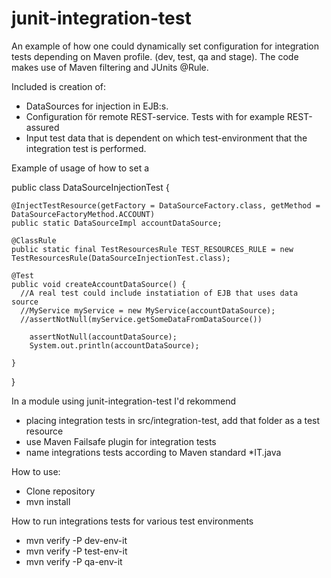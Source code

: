 # junit-integration-test
An example of how one could dynamically set configuration for integration tests depending on Maven profile.
(dev, test, qa and stage). The code makes use of Maven filtering and JUnits @Rule.

Included is creation of:
- DataSources for injection in EJB:s.
- Configuration för remote REST-service. Tests with for example REST-assured
- Input test data that is dependent on which test-environment that the integration test is performed.

Example of usage of how to set a 

public class DataSourceInjectionTest {

	@InjectTestResource(getFactory = DataSourceFactory.class, getMethod = DataSourceFactoryMethod.ACCOUNT)
	public static DataSourceImpl accountDataSource;

	@ClassRule
	public static final TestResourcesRule TEST_RESOURCES_RULE = new TestResourcesRule(DataSourceInjectionTest.class);

	@Test
	public void createAccountDataSource() {
	  //A real test could include instatiation of EJB that uses data source
	  //MyService myService = new MyService(accountDataSource);
	  //assertNotNull(myService.getSomeDataFromDataSource())
	  
		assertNotNull(accountDataSource);
		System.out.println(accountDataSource);

	}
}

In a module using junit-integration-test I'd rekommend 
- placing integration tests in src/integration-test, add that folder as a test resource
- use Maven Failsafe plugin for integration tests
- name integrations tests according to Maven standard *IT.java

How to use:
- Clone repository
- mvn install

How to run integrations tests for various test environments
-  mvn verify -P dev-env-it 
-  mvn verify -P test-env-it
-  mvn verify -P qa-env-it
